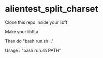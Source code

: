 # alientest_split_charset

Clone this repo inside your libft

Make your libft.a

Then do "bash run.sh .."

Usage : "bash run.sh PATH"
